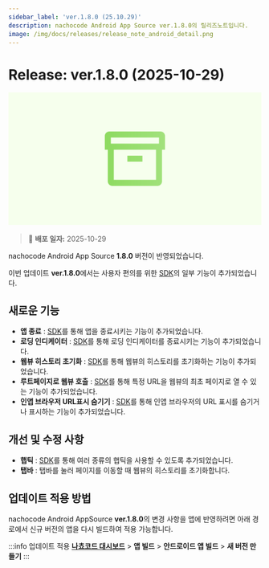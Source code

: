 ```yaml
---
sidebar_label: 'ver.1.8.0 (25.10.29)'
description: nachocode Android App Source ver.1.8.0의 릴리즈노트입니다.
image: /img/docs/releases/release_note_android_detail.png
---
```


# Release: ver.1.8.0 (2025-10-29)

![android_detail](/img/docs/releases/release_note_android_detail.png)

> 🔔 **배포 일자:** 2025-10-29

nachocode Android App Source **1.8.0** 버전이 반영되었습니다.

이번 업데이트 **ver.1.8.0**에서는 사용자 편의를 위한 [SDK](../../sdk/release-v-1-8-0)의 일부 기능이 추가되었습니다.

## 새로운 기능

- **앱 종료** : [SDK](../../sdk/release-v-1-8-0)를 통해 앱을 종료시키는 기능이 추가되었습니다.
- **로딩 인디케이터** : [SDK](../../sdk/release-v-1-8-0)를 통해 로딩 인디케이터를 종료시키는 기능이 추가되었습니다.
- **웹뷰 히스토리 초기화** : [SDK](../../sdk/release-v-1-8-0)를 통해 웹뷰의 히스토리를 초기화하는 기능이 추가되었습니다.
- **루트페이지로 웹뷰 호출** : [SDK](../../sdk/release-v-1-8-0)를 통해 특정 URL을 웹뷰의 최초 페이지로 열 수 있는 기능이 추가되었습니다.
- **인앱 브라우저 URL표시 숨기기** : [SDK](../../sdk/release-v-1-8-0)를 통해 인앱 브라우저의 URL 표시를 숨기거나 표시하는 기능이 추가되었습니다.

## 개선 및 수정 사항

- **햅틱** : [SDK](../../sdk/release-v-1-8-0)를 통해 여러 종류의 햅틱을 사용할 수 있도록 추가되었습니다.
- **탭바** : 탭바를 눌러 페이지를 이동할 때 웹뷰의 히스토리를 초기화합니다.

## 업데이트 적용 방법

nachocode Android AppSource **ver.1.8.0**의 변경 사항을 앱에 반영하려면 아래 경로에서 신규 버전의 앱을 다시 빌드하여 적용 가능합니다.

:::info 업데이트 적용
[**나쵸코드 대시보드**](https://nachocode.io/?utm_source=docs&utm_medium=documentation&utm_campaign=devguide) > **앱 빌드** > **안드로이드 앱 빌드** > **새 버전 만들기**
:::
